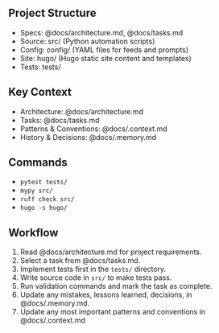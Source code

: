 ## Project Structure
- Specs: @docs/architecture.md, @docs/tasks.md
- Source: src/ (Python automation scripts)
- Config: config/ (YAML files for feeds and prompts)
- Site: hugo/ (Hugo static site content and templates)
- Tests: tests/

## Key Context
- Architecture: @docs/architecture.md
- Tasks: @docs/tasks.md
- Patterns & Conventions: @docs/.context.md
- History & Decisions: @docs/.memory.md

## Commands
- `pytest tests/`
- `mypy src/`
- `ruff check src/`
- `hugo -s hugo/`

## Workflow
1. Read @docs/architecture.md for project requirements.
2. Select a task from @docs/tasks.md.
3. Implement tests first in the `tests/` directory.
4. Write source code in `src/` to make tests pass.
5. Run validation commands and mark the task as complete.
6. Update any mistakes, lessons learned, decisions, in @docs/.memory.md.
7. Update any most important patterns and conventions in @docs/.context.md